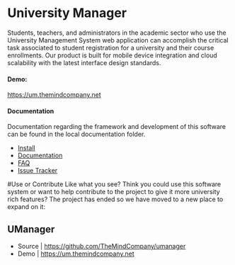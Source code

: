 # University Manager
Students, teachers, and administrators in the academic sector who use the University Management System web application can accomplish the critical task associated to student registration for a university and their course enrollments. Our product is built for mobile device integration and cloud scalability with the latest interface design standards.

#### Demo:
https://um.themindcompany.net 

#### Documentation
Documentation regarding the framework and development of this software can be found in the local documentation folder.
* [Install](https://github.com/TheMindCompany/umanager/docs/install.MD)
* [Documentation](https://github.com/TheMindCompany/umanager/docs/README.MD)
* [FAQ](https://github.com/TheMindCompany/umanager/docs/faq.MD)
* [Issue Tracker](https://github.com/TheMindCompany/umanager/issues)

#Use or Contribute
Like what you see? Think you could use this software system or want to help contribute to the project to give it more university rich features?  The project has ended so we have moved to a new place to expand on it:

  UManager
  --------
  * Source | https://github.com/TheMindCompany/umanager
  * Demo   | https://um.themindcompany.net
